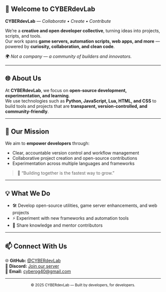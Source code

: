 ## 🌟 Welcome to CYBERdevLab
**CYBERdevLab** — *Collaborate • Create • Contribute*  

We’re a **creative and open developer collective**, turning ideas into projects, scripts, and tools.  
Our work spans **game servers, automation scripts, web apps, and more** — powered by **curiosity, collaboration, and clean code**.

🌍 *Not a company — a community of builders and innovators.*

---

## 🌐 About Us
At **CYBERdevLab**, we focus on **open-source development, experimentation, and learning**.  
We use technologies such as **Python, JavaScript, Lua, HTML, and CSS** to build tools and projects that are **transparent, version-controlled, and community-friendly**.

---

## 🚀 Our Mission
We aim to **empower developers** through:  
- Clear, accountable version control and workflow management  
- Collaborative project creation and open-source contributions  
- Experimentation across multiple languages and frameworks  

> 💬 “Building together is the fastest way to grow.”

---

## 💡 What We Do
- 🛠 Develop open-source utilities, game server enhancements, and web projects  
- ⚡ Experiment with new frameworks and automation tools  
- 🤝 Share knowledge and mentor contributors  

---

## 📫 Connect With Us
🌐 **GitHub:** [@CYBERdevLab](https://github.com/CYBERdevLab)  
💬 **Discord:** [Join our server](https://discord.gg/As9ncSJq5k)  
📧 **Email:** cyberog40@gmail.com

---

<p align="center">
  <sub>© 2025 CYBERdevLab — Built by developers, for developers.</sub>
</p>
